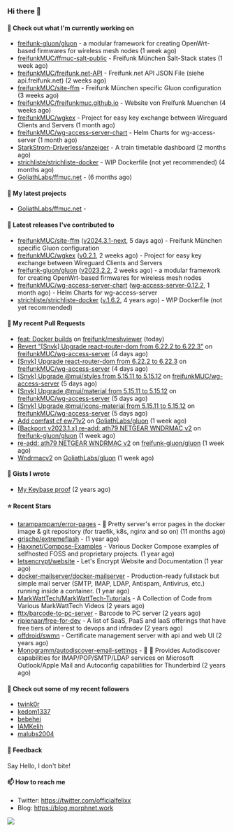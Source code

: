 ### Hi there 👋

#### 👷 Check out what I'm currently working on

- [freifunk-gluon/gluon](https://github.com/freifunk-gluon/gluon) - a modular framework for creating OpenWrt-based firmwares for wireless mesh nodes (1 week ago)
- [freifunkMUC/ffmuc-salt-public](https://github.com/freifunkMUC/ffmuc-salt-public) - Freifunk München Salt-Stack states (1 week ago)
- [freifunkMUC/freifunk.net-API](https://github.com/freifunkMUC/freifunk.net-API) - Freifunk.net API JSON File (siehe api.freifunk.net) (2 weeks ago)
- [freifunkMUC/site-ffm](https://github.com/freifunkMUC/site-ffm) - Freifunk München specific Gluon configuration (3 weeks ago)
- [freifunkMUC/freifunkmuc.github.io](https://github.com/freifunkMUC/freifunkmuc.github.io) - Website von Freifunk Muenchen (4 weeks ago)
- [freifunkMUC/wgkex](https://github.com/freifunkMUC/wgkex) - Project for easy key exchange between Wireguard Clients and Servers (1 month ago)
- [freifunkMUC/wg-access-server-chart](https://github.com/freifunkMUC/wg-access-server-chart) - Helm Charts for wg-access-server (1 month ago)
- [StarkStrom-Driverless/anzeiger](https://github.com/StarkStrom-Driverless/anzeiger) - A train timetable dashboard (2 months ago)
- [strichliste/strichliste-docker](https://github.com/strichliste/strichliste-docker) - WIP Dockerfile (not yet recommended) (4 months ago)
- [GoliathLabs/ffmuc.net](https://github.com/GoliathLabs/ffmuc.net) -  (6 months ago)

#### 🌱 My latest projects

- [GoliathLabs/ffmuc.net](https://github.com/GoliathLabs/ffmuc.net) - 

#### 🔭 Latest releases I've contributed to

- [freifunkMUC/site-ffm](https://github.com/freifunkMUC/site-ffm) ([v2024.3.1-next](https://github.com/freifunkMUC/site-ffm/releases/tag/v2024.3.1-next), 5 days ago) - Freifunk München specific Gluon configuration
- [freifunkMUC/wgkex](https://github.com/freifunkMUC/wgkex) ([v0.2.1](https://github.com/freifunkMUC/wgkex/releases/tag/v0.2.1), 2 weeks ago) - Project for easy key exchange between Wireguard Clients and Servers
- [freifunk-gluon/gluon](https://github.com/freifunk-gluon/gluon) ([v2023.2.2](https://github.com/freifunk-gluon/gluon/releases/tag/v2023.2.2), 2 weeks ago) - a modular framework for creating OpenWrt-based firmwares for wireless mesh nodes
- [freifunkMUC/wg-access-server-chart](https://github.com/freifunkMUC/wg-access-server-chart) ([wg-access-server-0.12.2](https://github.com/freifunkMUC/wg-access-server-chart/releases/tag/wg-access-server-0.12.2), 1 month ago) - Helm Charts for wg-access-server
- [strichliste/strichliste-docker](https://github.com/strichliste/strichliste-docker) ([v.1.6.2](https://github.com/strichliste/strichliste-docker/releases/tag/v.1.6.2), 4 years ago) - WIP Dockerfile (not yet recommended)

#### 🔨 My recent Pull Requests

- [feat: Docker builds](https://github.com/freifunk/meshviewer/pull/108) on [freifunk/meshviewer](https://github.com/freifunk/meshviewer) (today)
- [Revert &#34;[Snyk] Upgrade react-router-dom from 6.22.2 to 6.22.3&#34;](https://github.com/freifunkMUC/wg-access-server/pull/631) on [freifunkMUC/wg-access-server](https://github.com/freifunkMUC/wg-access-server) (4 days ago)
- [[Snyk] Upgrade react-router-dom from 6.22.2 to 6.22.3](https://github.com/freifunkMUC/wg-access-server/pull/630) on [freifunkMUC/wg-access-server](https://github.com/freifunkMUC/wg-access-server) (4 days ago)
- [[Snyk] Upgrade @mui/styles from 5.15.11 to 5.15.12](https://github.com/freifunkMUC/wg-access-server/pull/628) on [freifunkMUC/wg-access-server](https://github.com/freifunkMUC/wg-access-server) (5 days ago)
- [[Snyk] Upgrade @mui/material from 5.15.11 to 5.15.12](https://github.com/freifunkMUC/wg-access-server/pull/627) on [freifunkMUC/wg-access-server](https://github.com/freifunkMUC/wg-access-server) (5 days ago)
- [[Snyk] Upgrade @mui/icons-material from 5.15.11 to 5.15.12](https://github.com/freifunkMUC/wg-access-server/pull/626) on [freifunkMUC/wg-access-server](https://github.com/freifunkMUC/wg-access-server) (5 days ago)
- [Add comfast cf ew71v2](https://github.com/GoliathLabs/gluon/pull/2) on [GoliathLabs/gluon](https://github.com/GoliathLabs/gluon) (1 week ago)
- [[Backport v2023.1.x] re-add: ath79 NETGEAR WNDRMAC v2](https://github.com/freifunk-gluon/gluon/pull/3236) on [freifunk-gluon/gluon](https://github.com/freifunk-gluon/gluon) (1 week ago)
- [re-add: ath79 NETGEAR WNDRMAC v2](https://github.com/freifunk-gluon/gluon/pull/3231) on [freifunk-gluon/gluon](https://github.com/freifunk-gluon/gluon) (1 week ago)
- [Wndrmacv2](https://github.com/GoliathLabs/gluon/pull/1) on [GoliathLabs/gluon](https://github.com/GoliathLabs/gluon) (1 week ago)

#### 📓 Gists I wrote

- [My Keybase proof](https://gist.github.com/69863960a08efeb03ad576ccaf93d880) (2 years ago)

#### ⭐ Recent Stars

- [tarampampam/error-pages](https://github.com/tarampampam/error-pages) - 🚧 Pretty server&#39;s error pages in the docker image &amp; git repository (for traefik, k8s, nginx and so on) (11 months ago)
- [grische/extremeflash](https://github.com/grische/extremeflash) -  (1 year ago)
- [Haxxnet/Compose-Examples](https://github.com/Haxxnet/Compose-Examples) - Various Docker Compose examples of selfhosted FOSS and proprietary projects. (1 year ago)
- [letsencrypt/website](https://github.com/letsencrypt/website) - Let&#39;s Encrypt Website and Documentation (1 year ago)
- [docker-mailserver/docker-mailserver](https://github.com/docker-mailserver/docker-mailserver) - Production-ready fullstack but simple mail server (SMTP, IMAP, LDAP, Antispam, Antivirus, etc.) running inside a container. (1 year ago)
- [MarkWattTech/MarkWattTech-Tutorials](https://github.com/MarkWattTech/MarkWattTech-Tutorials) - A Collection of Code from Various MarkWattTech Videos (2 years ago)
- [fttx/barcode-to-pc-server](https://github.com/fttx/barcode-to-pc-server) - Barcode to PC server (2 years ago)
- [ripienaar/free-for-dev](https://github.com/ripienaar/free-for-dev) - A list of SaaS, PaaS and IaaS offerings that have free tiers of interest to devops and infradev (2 years ago)
- [offdroid/swmn](https://github.com/offdroid/swmn) - Certificate management server with api and web UI (2 years ago)
- [Monogramm/autodiscover-email-settings](https://github.com/Monogramm/autodiscover-email-settings) - :whale: :wrench: Provides Autodiscover capabilities for IMAP/POP/SMTP/LDAP services on Microsoft Outlook/Apple Mail and Autoconfig capabilities for Thunderbird (2 years ago)

#### 👯 Check out some of my recent followers

- [twink0r](https://github.com/twink0r)
- [kedom1337](https://github.com/kedom1337)
- [bebehei](https://github.com/bebehei)
- [IAMKelih](https://github.com/IAMKelih)
- [malubs2004](https://github.com/malubs2004)

#### 💬 Feedback

Say Hello, I don't bite!

#### 📫 How to reach me

- Twitter: https://twitter.com/officialfelixx
- Blog: https://blog.morphnet.work

<img align="left" src="https://github-readme-stats.vercel.app/api?username=GoliathLabs&show_icons=true&hide_border=true&layout=compact&theme=chartreuse-dark&hide_rank=true&include_all_commits=true&bg_color=0d1117" />
